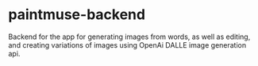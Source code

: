 # paintmuse-backend
Backend for the app for generating images from words, as well as editing, and creating variations of images using OpenAi DALLE image generation api.
